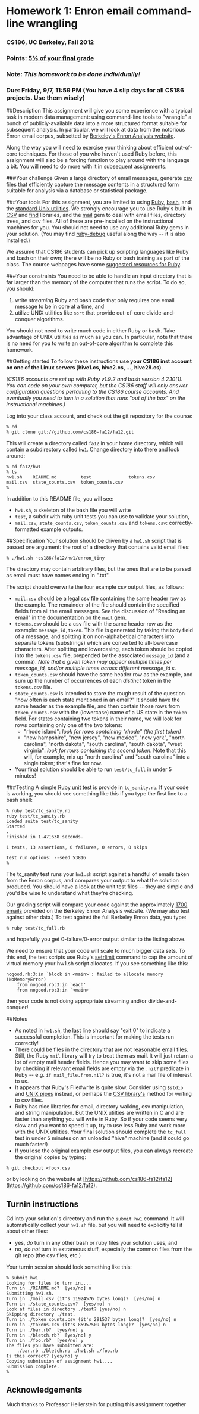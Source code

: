 # Homework 1: Enron email command-line wrangling 
### CS186, UC Berkeley, Fall 2012
### Points: [5% of your final grade](https://sites.google.com/a/cs.berkeley.edu/cs186-fa2012/additional-course-information)
### Note: *This homework to be done individually!*
### Due: Friday, 9/7, 11:59 PM (You have 4 slip days for all CS186 projects. Use them wisely)

##Description
This assignment will give you some experience with a typical task in modern data management:
using command-line tools to "wrangle" a bunch of publicly-available data into a more structured 
format suitable for subsequent analysis.  In particular, we will 
look at data from the notorious Enron email corpus, subsetted by
 [Berkeley's Enron Analysis website](http://bailando.sims.berkeley.edu/enron_email.html).
 
Along the way you will need to exercise your thinking about efficient out-of-core
techniques.  For those of you who haven't used Ruby before, this assignment will also be a forcing function to 
play around with the language a bit.  You will need to do more with it in subsequent assignments.

###Your challenge
Given a large directory of email messages, generate [csv](http://en.wikipedia.org/wiki/Comma-separated_values) files 
that efficiently capture the message contents in a structured form suitable for analysis via a database 
or statistical package.

###Your tools
For this assignment, you are limited to using [Ruby](http://ruby-lang.org), [bash](http://www.gnu.org/software/bash/), and the [standard Unix utilities](http://en.wikipedia.org/wiki/List_of_Unix_utilities).  We strongly encourage you to use Ruby's built-in [CSV](http://ruby-doc.org/stdlib-1.9.2/libdoc/csv/rdoc/CSV.html) and [find](http://ruby-doc.org/stdlib-1.9.2/libdoc/find/rdoc/Find.html) libraries, and the [mail](https://github.com/mikel/mail/blob/master/README.md) gem to deal with email files, directory trees, and csv files.  All of these are pre-installed on the instructional machines for you.  You should not need to use any additional Ruby gems in your solution. (You may find [ruby-debug](http://bashdb.sourceforge.net/ruby-debug.html) useful along the way -- it is also installed.)

We assume that CS186 students can pick up scripting languages like Ruby and bash on their own; there will be no Ruby or bash training as part of the class.  The course webpages have some [suggested resources for Ruby](https://sites.google.com/a/cs.berkeley.edu/cs186-fa2012/additional-course-information).

###Your constraints
You need to be able to handle an input directory that is far larger than the memory of the computer that runs the script.  To do so, you should:

1. write *streaming* Ruby and bash code that only requires one email message to be in core at a time, and
2. utilize UNIX utilities like `sort` that provide out-of-core divide-and-conquer algorithms.  


You should not need to write much code in either Ruby or bash.  Take advantage of UNIX utilities as much as you can.  In particular, note that there is no need for you to write an out-of-core algorithm to complete this homework.

##Getting started
To follow these instructions **use your CS186 inst account on one of the Linux servers (hive1.cs, hive2.cs, ..., hive28.cs)**. 

*(CS186 accounts are set up with Ruby v1.9.2 and bash version 4.2.10(1). You can code on your own computer, but the CS186 staff will only answer configuration questions pertaining to the CS186 course accounts.  And eventually you need to turn in a solution that runs "out of the box" on the instructional machines.)*

Log into your class account, and check out the git repository for the course:

    % cd
    % git clone git://github.com/cs186-fa12/fa12.git

This will create a directory called `fa12` in your home directory, which will contain a subdirectory called `hw1`. Change directory into there and look around:

    % cd fa12/hw1
    % ls
    hw1.sh    README.md         test              tokens.csv
    mail.csv  state_counts.csv  token_counts.csv
    %

In addition to this README file, you will see:

* `hw1.sh`, a skeleton of the bash file you will write
* `test`, a subdir with ruby unit tests you can use to validate your solution,
* `mail.csv`, `state_counts.csv`, `token_counts.csv` and `tokens.csv`:
   correctly-formatted example outputs.


##Specification
Your solution should be driven by a `hw1.sh` script that is passed one argument: the root of a directory that contains valid email files:

    % ./hw1.sh ~cs186/fa12/hw1/enron_tiny
    
The directory may contain arbitrary files, but the ones that are to be parsed as email must have names ending in ".txt".

The script should overwrite the four example csv output files, as follows:

* `mail.csv` should be a legal csv file containing the same header row as the example.  The remainder of the file should contain the specified fields from all the email messages.  See the discussion of "Reading an email" in the [documentation on the `mail` gem](https://github.com/mikel/mail/blob/master/README.md).
* `tokens.csv` should be a csv file with the same header row as the example: `message_id,token`.  This file is generated by taking the `body` field of a message, and splitting it on non-alphabetical characters into separate tokens (substrings) which are converted to all-lowercase characters.  After splitting and lowercasing, each token should be copied into the `tokens.csv` file, prepended by the associated `message_id` (and a comma).  *Note that a given token may appear multiple times per message\_id, and/or multiple times across different message\_id  s.*
* `token_counts.csv` should have the same header row as the example, and sum up the number of occurrences of each *distinct* token in the `tokens.csv` file.
* `state_counts.csv` is intended to store the rough result of the question "how often is each state mentioned in an email?" It should have the same header as the example file, and then contain those rows from `token_counts.csv` with the (lowercase) name of a US state in the `token` field.  For states containing two tokens in their name, we will look for rows containing only one of the two tokens:
    * "rhode island": *look for rows containing "rhode" (the first token)*
    * "new hampshire", "new jersey", "new mexico", "new york", "north carolina", "north dakota", "south carolina", "south dakota", "west virginia": *look for rows containing the second token*.  Note that this will, for example, mix up "north carolina" and "south carolina" into a single token; that's fine for now.
* Your final solution should be able to run `test/tc_full` in under 5 minutes!

###Testing
A simple [Ruby unit test](http://en.wikibooks.org/wiki/Ruby_Programming/Unit_testing) is provide in `tc_sanity.rb`.  If your code is working, you should see something like this if you type the first line to a bash shell:

    % ruby test/tc_sanity.rb
    ruby test/tc_sanity.rb 
    Loaded suite test/tc_sanity
    Started
    .
    Finished in 1.471638 seconds.

    1 tests, 13 assertions, 0 failures, 0 errors, 0 skips

    Test run options: --seed 53816
    %

The tc_sanity test runs your `hw1.sh` script against a handful of emails taken from the Enron corpus, and compares your output to what the solution produced.  You should have a look at the unit test files -- they are simple and you'd be wise to understand what they're checking.

Our grading script will compare your code against the approximately [1700 emails](http://bailando.sims.berkeley.edu/enron/enron_with_categories.tar.gz) provided on the Berkeley Enron Analysis website.  (We may also test against other data.)  To test against the full Berkeley Enron data, you type:

    % ruby test/tc_full.rb

and hopefully you get 0-failure/0-error output similar to the listing above.  

We need to ensure that your code will scale to much bigger data sets.  To this end, the test scripts use Ruby's [setrlimit](http://www.ruby-doc.org/core-1.9.2/Process.html#method-c-setrlimit) command to cap the amount of virtual memory your hw1.sh script allocates.  If you see something like this:

    nogood.rb:3:in `block in <main>': failed to allocate memory (NoMemoryError)
		from nogood.rb:3:in `each'
		from nogood.rb:3:in `<main>'
		
then your code is not doing appropriate streaming and/or divide-and-conquer!

##Notes
* As noted in `hw1.sh`, the last line should say "exit 0" to indicate a successful completion.  This is important for making the tests run correctly!
* There could be files in the directory that are not reasonable email files.  Still, the Ruby `mail` library will try to treat them as mail.  It will just return a lot of empty mail header fields.  Hence you may want to skip some files by checking if relevant email fields are empty via the `.nil?` predicate in Ruby -- e.g. `if mail_file.from.nil?` is true, it's not a mail file of interest to us.
* It appears that Ruby's File#write is quite slow.  Consider using `$stdio` and [UNIX pipes](http://en.wikipedia.org/wiki/Pipeline_(Unix)) instead, or perhaps the [CSV library's](http://ruby-doc.org/stdlib-1.9.2/libdoc/csv/rdoc/CSV.html) method for writing to csv files.
* Ruby has nice libraries for email, directory walking, csv manipulation, and string manipulation.  But the UNIX utilties are written in C and are faster than anything you will write in Ruby.  So if your code seems very slow and you want to speed it up, try to use less Ruby and work more with the UNIX utilities.  Your final solution should complete the `tc_full` test in under 5 minutes on an unloaded "hive" machine (and it could go much faster!)
* If you lose the original example csv output files, you can always recreate the original copies by typing:
```
% git checkout <foo>.csv
```
or by looking on the website at [https://github.com/cs186-fa12/fa12](https://github.com/cs186-fa12/fa12).

## Turnin instructions
Cd into your solution's directory and run the `submit hw1` command.  It will automatically collect your `hw1.sh` file, but you will need to explicitly tell it about other files:

* yes, *do* turn in any other bash or ruby files your solution uses, and 
* no, *do not* turn in extraneous stuff, especially the common files from the git repo (the csv files, etc.)  

Your turnin session should look something like this:

    % submit hw1
	Looking for files to turn in....
	Turn in ./README.md?  [yes/no] n
	Submitting hw1.sh.
	Turn in ./mail.csv (it's 11924576 bytes long)?  [yes/no] n
	Turn in ./state_counts.csv?  [yes/no] n
	Look at files in directory ./test? [yes/no] n
	Skipping directory ./test.
	Turn in ./token_counts.csv (it's 291537 bytes long)?  [yes/no] n
	Turn in ./tokens.csv (it's 85957509 bytes long)?  [yes/no] n
	Turn in ./bar.rb?  [yes/no] y
	Turn in ./bletch.rb?  [yes/no] y
	Turn in ./foo.rb?  [yes/no] y
	The files you have submitted are:
		./bar.rb ./bletch.rb ./hw1.sh ./foo.rb 
	Is this correct? [yes/no] y
	Copying submission of assignment hw1....
	Submission complete.
	%
	
## Acknowledgements
Much thanks to Professor Hellerstein for putting this assignment together